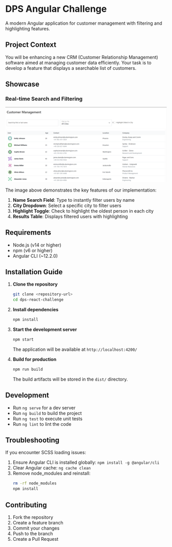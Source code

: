 # DPS Angular Challenge

A modern Angular application for customer management with filtering and highlighting features.

## Project Context

You will be enhancing a new CRM (Customer Relationship Management) software aimed at managing customer data efficiently. Your task is to develop a feature that displays a searchable list of customers.

## Showcase

### Real-time Search and Filtering
![Project Showcase](images/showcase.png)

The image above demonstrates the key features of our implementation:

1. **Name Search Field**: Type to instantly filter users by name
2. **City Dropdown**: Select a specific city to filter users
3. **Highlight Toggle**: Check to highlight the oldest person in each city
4. **Results Table**: Displays filtered users with highlighting

## Requirements

- Node.js (v14 or higher)
- npm (v6 or higher)
- Angular CLI (~12.2.0)

## Installation Guide

1. **Clone the repository**
   ```bash
   git clone <repository-url>
   cd dps-react-challenge
   ```

2. **Install dependencies**
   ```bash
   npm install
   ```

3. **Start the development server**
   ```bash
   npm start
   ```
   The application will be available at `http://localhost:4200/`

4. **Build for production**
   ```bash
   npm run build
   ```
   The build artifacts will be stored in the `dist/` directory.

## Development

- Run `ng serve` for a dev server
- Run `ng build` to build the project
- Run `ng test` to execute unit tests
- Run `ng lint` to lint the code

## Troubleshooting

If you encounter SCSS loading issues:
1. Ensure Angular CLI is installed globally: `npm install -g @angular/cli`
2. Clear Angular cache: `ng cache clean`
3. Remove node_modules and reinstall: 
   ```bash
   rm -rf node_modules
   npm install
   ```

## Contributing

1. Fork the repository
2. Create a feature branch
3. Commit your changes
4. Push to the branch
5. Create a Pull Request

